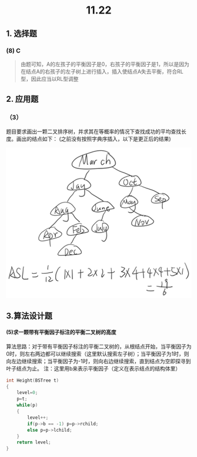 # <center>11.22</center>

## 1. 选择题
### (8) C
> 由题可知，A的左孩子的平衡因子是0，右孩子的平衡因子是1，所以是因为在结点A的右孩子的左子树上进行插入，插入使结点A失去平衡，符合RL型，因此应当以RL型调整

## 2. 应用题
### （3）
题目要求画出一颗二叉排序树，并求其在等概率的情况下查找成功的平均查找长度。画出的结点如下：
(之前没有按照字典序插入，以下是更正后的结果)

![](AF68B1ABF6F0B71FE8DB2AF7619ACB4B.png)


## 3.算法设计题

#### (5)求一颗带有平衡因子标注的平衡二叉树的高度
算法思路：对于带有平衡因子标注的平衡二叉树的，从根结点开始，当平衡因子为0时，则左右两边都可以继续搜索（这里默认搜索左子树）；当平衡因子为1时，则向左边继续搜索；当平衡因子为-1时，则向右边继续搜索，直到结点为空即探寻到叶子结点为止。
注：这里用b来表示平衡因子（定义在表示结点的结构体里）
```cpp
int Height(BSTree t)
{
	level=0;
    p=t;
	while(p)
	{
		level++; 
		if(p->b == -1) p=p->rchild; 
		else p=p->lchild;
	}
	return level;
}
```
